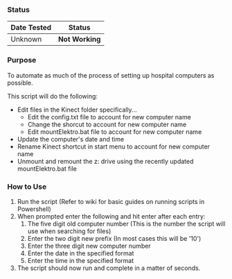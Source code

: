 ### Status 
|Date Tested   |Status       |
|:-------------|-------------|
|Unknown       |**Not Working**|

### Purpose

To automate as much of the process of setting up hospital computers as possible. 

This script will do the following:
* Edit files in the Kinect folder specifically...
   * Edit the config.txt file to account for new computer name
   * Change the shorcut to account for new computer name
   * Edit mountElektro.bat file to account for new computer name
* Update the computer's date and time
* Rename Kinect shortcut in start menu to account for new computer name
* Unmount and remount the z: drive using the recently updated mountElektro.bat file

### How to Use

1. Run the script (Refer to wiki for basic guides on running scripts in Powershell)
2. When prompted enter the following and hit enter after each entry:
   1. The five digit old computer number (This is the number the script will use when searching for files)
   2. Enter the two digit new prefix (In most cases this will be '10')
   3. Enter the three digit new computer number
   4. Enter the date in the specified format
   5. Enter the time in the specified format
3. The script should now run and complete in a matter of seconds.
